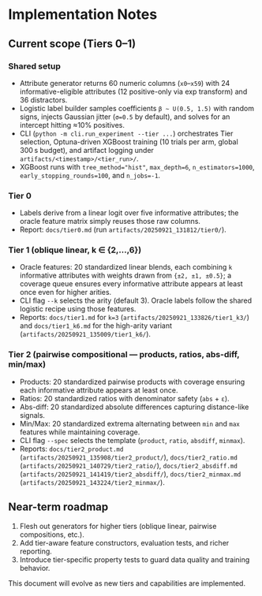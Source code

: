 # Implementation Notes

## Current scope (Tiers 0–1)

### Shared setup

- Attribute generator returns 60 numeric columns (`x0`–`x59`) with 24 informative-eligible attributes (12 positive-only via exp transform) and 36 distractors.
- Logistic label builder samples coefficients `β ~ U(0.5, 1.5)` with random signs, injects Gaussian jitter (`σ=0.5` by default), and solves for an intercept hitting ≈10% positives.
- CLI (`python -m cli.run_experiment --tier ...`) orchestrates Tier selection, Optuna-driven XGBoost training (10 trials per arm, global 300 s budget), and artifact logging under `artifacts/<timestamp>/<tier_run>/`.
- XGBoost runs with `tree_method="hist"`, `max_depth=6`, `n_estimators=1000`, `early_stopping_rounds=100`, and `n_jobs=-1`.

### Tier 0

- Labels derive from a linear logit over five informative attributes; the oracle feature matrix simply reuses those raw columns.
- Report: `docs/tier0.md` (run `artifacts/20250921_131812/tier0/`).

### Tier 1 (oblique linear, k ∈ {2,…,6})

- Oracle features: 20 standardized linear blends, each combining `k` informative attributes with weights drawn from `{±2, ±1, ±0.5}`; a coverage queue ensures every informative attribute appears at least once even for higher arities.
- CLI flag `--k` selects the arity (default 3). Oracle labels follow the shared logistic recipe using those features.
- Reports: `docs/tier1.md` for `k=3` (`artifacts/20250921_133826/tier1_k3/`) and `docs/tier1_k6.md` for the high-arity variant (`artifacts/20250921_135009/tier1_k6/`).

### Tier 2 (pairwise compositional — products, ratios, abs-diff, min/max)

- Products: 20 standardized pairwise products with coverage ensuring each informative attribute appears at least once.
- Ratios: 20 standardized ratios with denominator safety (`abs` + `ε`).
- Abs-diff: 20 standardized absolute differences capturing distance-like signals.
- Min/Max: 20 standardized extrema alternating between `min` and `max` features while maintaining coverage.
- CLI flag `--spec` selects the template (`product`, `ratio`, `absdiff`, `minmax`).
- Reports: `docs/tier2_product.md` (`artifacts/20250921_135908/tier2_product/`), `docs/tier2_ratio.md` (`artifacts/20250921_140729/tier2_ratio/`), `docs/tier2_absdiff.md` (`artifacts/20250921_141419/tier2_absdiff/`), `docs/tier2_minmax.md` (`artifacts/20250921_143224/tier2_minmax/`).

## Near-term roadmap

1. Flesh out generators for higher tiers (oblique linear, pairwise compositions, etc.).
2. Add tier-aware feature constructors, evaluation tests, and richer reporting.
3. Introduce tier-specific property tests to guard data quality and training behavior.

This document will evolve as new tiers and capabilities are implemented.
